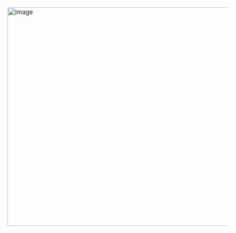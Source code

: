<img width="1164" height="497" alt="image" src="https://github.com/user-attachments/assets/f928c10a-4d08-4043-8a89-89ecbfd59d82" />

